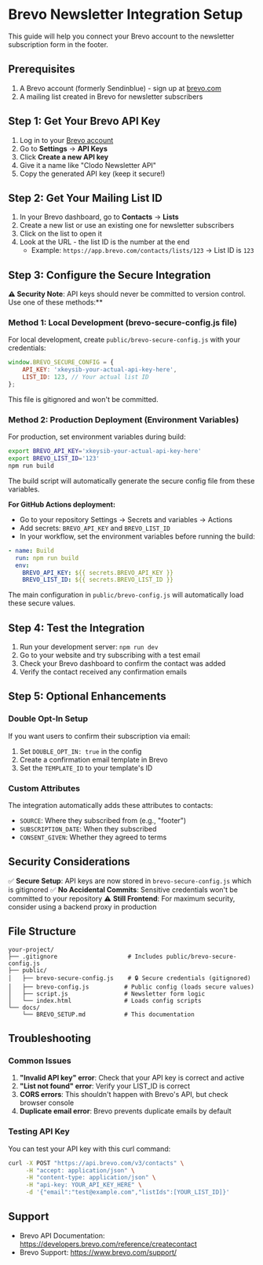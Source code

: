 # Brevo Newsletter Integration Setup

This guide will help you connect your Brevo account to the newsletter subscription form in the footer.

## Prerequisites

1. A Brevo account (formerly Sendinblue) - sign up at [brevo.com](https://www.brevo.com)
2. A mailing list created in Brevo for newsletter subscribers

## Step 1: Get Your Brevo API Key

1. Log in to your [Brevo account](https://app.brevo.com)
2. Go to **Settings** → **API Keys**
3. Click **Create a new API key**
4. Give it a name like "Clodo Newsletter API"
5. Copy the generated API key (keep it secure!)

## Step 2: Get Your Mailing List ID

1. In your Brevo dashboard, go to **Contacts** → **Lists**
2. Create a new list or use an existing one for newsletter subscribers
3. Click on the list to open it
4. Look at the URL - the list ID is the number at the end
   - Example: `https://app.brevo.com/contacts/lists/123` → List ID is `123`

## Step 3: Configure the Secure Integration

**⚠️ Security Note**: API keys should never be committed to version control. Use one of these methods:**

### Method 1: Local Development (brevo-secure-config.js file)
For local development, create `public/brevo-secure-config.js` with your credentials:

```javascript
window.BREVO_SECURE_CONFIG = {
    API_KEY: 'xkeysib-your-actual-api-key-here',
    LIST_ID: 123, // Your actual list ID
};
```

This file is gitignored and won't be committed.

### Method 2: Production Deployment (Environment Variables)
For production, set environment variables during build:

```bash
export BREVO_API_KEY='xkeysib-your-actual-api-key-here'
export BREVO_LIST_ID='123'
npm run build
```

The build script will automatically generate the secure config file from these variables.

**For GitHub Actions deployment:**
- Go to your repository Settings → Secrets and variables → Actions
- Add secrets: `BREVO_API_KEY` and `BREVO_LIST_ID`
- In your workflow, set the environment variables before running the build:

```yaml
- name: Build
  run: npm run build
  env:
    BREVO_API_KEY: ${{ secrets.BREVO_API_KEY }}
    BREVO_LIST_ID: ${{ secrets.BREVO_LIST_ID }}
```

The main configuration in `public/brevo-config.js` will automatically load these secure values.

## Step 4: Test the Integration

1. Run your development server: `npm run dev`
2. Go to your website and try subscribing with a test email
3. Check your Brevo dashboard to confirm the contact was added
4. Verify the contact received any confirmation emails

## Step 5: Optional Enhancements

### Double Opt-In Setup

If you want users to confirm their subscription via email:

1. Set `DOUBLE_OPT_IN: true` in the config
2. Create a confirmation email template in Brevo
3. Set the `TEMPLATE_ID` to your template's ID

### Custom Attributes

The integration automatically adds these attributes to contacts:
- `SOURCE`: Where they subscribed from (e.g., "footer")
- `SUBSCRIPTION_DATE`: When they subscribed
- `CONSENT_GIVEN`: Whether they agreed to terms

## Security Considerations

✅ **Secure Setup**: API keys are now stored in `brevo-secure-config.js` which is gitignored
✅ **No Accidental Commits**: Sensitive credentials won't be committed to your repository
⚠️ **Still Frontend**: For maximum security, consider using a backend proxy in production

## File Structure

```
your-project/
├── .gitignore                    # Includes public/brevo-secure-config.js
├── public/
│   ├── brevo-secure-config.js    # 🔒 Secure credentials (gitignored)
│   ├── brevo-config.js          # Public config (loads secure values)
│   ├── script.js                # Newsletter form logic
│   └── index.html               # Loads config scripts
└── docs/
    └── BREVO_SETUP.md           # This documentation
```

## Troubleshooting

### Common Issues

1. **"Invalid API key" error**: Check that your API key is correct and active
2. **"List not found" error**: Verify your LIST_ID is correct
3. **CORS errors**: This shouldn't happen with Brevo's API, but check browser console
4. **Duplicate email error**: Brevo prevents duplicate emails by default

### Testing API Key

You can test your API key with this curl command:

```bash
curl -X POST "https://api.brevo.com/v3/contacts" \
     -H "accept: application/json" \
     -H "content-type: application/json" \
     -H "api-key: YOUR_API_KEY_HERE" \
     -d '{"email":"test@example.com","listIds":[YOUR_LIST_ID]}'
```

## Support

- Brevo API Documentation: https://developers.brevo.com/reference/createcontact
- Brevo Support: https://www.brevo.com/support/
